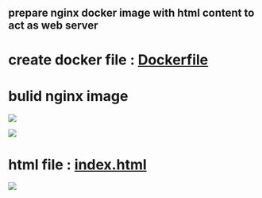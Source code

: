 ## prepare nginx docker image with html content to act as web server

# create docker file : [Dockerfile](https://github.com/IbrahimmAdel/DevOps_Bootcamp/blob/main/microservice/task%201/nginx-image/Dockerfile)

# bulid nginx image 

![](https://github.com/IbrahimmAdel/DevOps_Bootcamp/assets/128406458/90f92ea9-5160-4231-b3d1-85ff2384ef4a)

![](https://github.com/IbrahimmAdel/DevOps_Bootcamp/assets/128406458/dcf5ac4e-6e09-4eef-be3a-d6cba4fb571e)

# html file : [index.html](https://github.com/IbrahimmAdel/DevOps_Bootcamp/blob/main/microservice/task%201/nginx-image/files/index.html)

![](https://github.com/IbrahimmAdel/DevOps_Bootcamp/assets/128406458/f510e41c-c8d1-4168-850e-7b83e7c72398)





